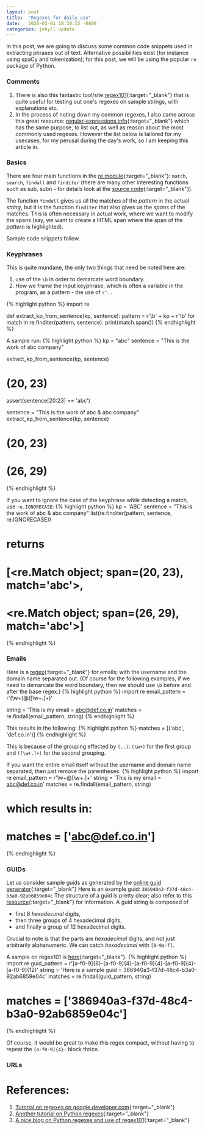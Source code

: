 ```yaml
---
layout: post
title:  "Regexes for daily use"
date:   2020-03-01 18:30:15 -0800
categories: jekyll update
---
```

In this post, we are going to discuss some common code snippets used in extracting phrases out of text.
Alternative possibilities exist (for instance using spaCy and tokenization); for this post, we will be using the popular `re` package of Python.

### Comments
1. There is also this fantastic tool/site [regex101](https://regex101.com/){:target="_blank"} that is quite useful for
testing out one's regexes on sample strings, with explanations etc.
2. In the process of noting down my common regexes, I also came across this great resource:
[regular-expressions.info](https://www.regular-expressions.info/email.html){:target="_blank"} which has the same
purpose, to list out, as well as reason about the most commonly used regexes.
However the list below is tailored for my usecases, for my perusal during the day's work, so I am keeping this article in.

### Basics
There are four main functions in the [re module](https://github.com/python/cpython/blob/3.8/Lib/re.py){:target="_blank"}:
`match`, `search`, `findall` and `finditer` (there are many other interesting functions such as sub, subn - for
details look at the [source code](https://github.com/python/cpython/blob/3.8/Lib/re.py){:target="_blank"}).

The function `findall` gives
us all the matches of the _pattern_ in the actual _string_, but it is the function `finditer` that also gives us
the _spans_ of the matches. This is often necessary in actual work, where we want to modify the spans (say, we want
to create a HTML span where the span of the _pattern_ is highlighted).

Sample code snippets follow.

### Keyphrases
This is quite mundane, the only two things that need be noted here are:
1. use of the `\b` in order to demarcate word boundary.
2. How we frame the input keyphrase, which is often a variable in the program,
as a pattern - the use of `r'..`

{% highlight python %}
import re

def extract_kp_from_sentence(kp, sentence):
   pattern = r'\b' + kp + r'\b'
   for match in re.finditer(pattern, sentence):
   	  print(match.span())
{% endhighlight %}

A sample run:
{% highlight python %}
kp = "abc"
sentence = "This is the work of abc company"

extract_kp_from_sentence(kp, sentence)
# (20, 23)
assert(sentence[20:23] == 'abc')

sentence = "This is the work of abc & abc company"
extract_kp_from_sentence(kp, sentence)
# (20, 23)
# (26, 29)
{% endhighlight %}

If you want to ignore the case of the keyphrase while detecting a match, use `re.IGNORECASE`:
{% highlight python %}
kp = 'ABC'
sentence = "This is the work of abc & abc company"
list(re.finditer(pattern, sentence, re.IGNORECASE))
# returns
# [<re.Match object; span=(20, 23), match='abc'>,
# <re.Match object; span=(26, 29), match='abc'>]
{% endhighlight %}



### Emails
Here is a [regex](https://regex101.com/r/esfLe5/1){:target="_blank"} for emails; with the
username and the domain name separated out.
(Of course for the following examples, if we need to demarcate the word boundary, then
we should use `\b` before and after the base regex.)
{% highlight python %}
import re
email_pattern = r'(\w+)\@([\w+.]+)'

string = 'This is my email = abc@def.co.in'
matches = re.findall(email_pattern, string)
{% endhighlight %}

This results in the following:
{% highlight python %}
matches = [('abc', 'def.co.in')]
{% endhighlight %}

This is because of the grouping effected by `(..)`:
`(\w+)` for the first group and `([\w+.]+)` for the
second grouping.

If you want the entire email itself without the username and domain name separated,
then just remove the parentheses:
{% highlight python %}
import re
email_pattern = r'\w+\@[\w+.]+'
string = 'This is my email = abc@def.co.in'
matches = re.findall(email_pattern, string)

# which results in:
# matches = ['abc@def.co.in']
{% endhighlight %}

### GUIDs
Let us consider sample guids as generated by the [online guid generator](https://www.guidgenerator.com/){:target="_blank"}
Here is an example guid: `386940a3-f37d-48c4-b3a0-92ab6859e04c`
The structure of a guid is pretty clear; also refer to this [resource](https://docs.microsoft.com/en-us/windows/win32/api/guiddef/ns-guiddef-guid){:target="_blank"} for information. A guid string is composed of
- first 8 _hexadecimal_ digits,
- then three groups of 4 hexadecimal digits,
- and finally a group of 12 hexadecimal digits.

Crucial to note is that the parts are _hexadecimal_ digits, and not just arbitrarily alphanumeric.
We can catch _hexadecimal_ with `[0-9a-f]`.

A sample on regex101 is [here](https://regex101.com/r/esfLe5/2/){:target="_blank"}.
{% highlight python %}
import re
guid_pattern = r'[a-f0-9]{8}-[a-f0-9]{4}-[a-f0-9]{4}-[a-f0-9]{4}-[a-f0-9]{12}'
string = 'Here is a sample guid = 386940a3-f37d-48c4-b3a0-92ab6859e04c'
matches = re.findall(guid_pattern, string)

# matches = ['386940a3-f37d-48c4-b3a0-92ab6859e04c']
{% endhighlight %}

Of course, it would be great to make this regex compact, without having to repeat the
`[a-f0-9]{4}-` block thrice.

### URLs


# References:
1. [Tutorial on regexes on google.developer.com](https://developers.google.com/edu/python/regular-expressions){:target="_blank"}
2. [Another tutorial on Python regexes](https://www.guru99.com/python-regular-expressions-complete-tutorial.html){:target="_blank"}
3. [A nice blog on Python regexes and use of regex101](https://mlwhiz.com/blog/2019/09/01/regex/?utm_campaign=the-ultimate-guide-to-using-the-python-regex-module){:target="_blank"}
